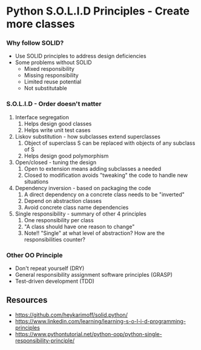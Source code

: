# Python S.O.L.I.D Principles - Create more classes

### Why follow SOLID?
- Use SOLID principles to address design deficiencies
- Some problems without SOLID
  - Mixed responsibility 
  - Missing responsibility
  - Limited reuse potential
  - Not substitutable

### S.O.L.I.D - Order doesn't matter
1. Interface segregation 
   1. Helps design good classes
   2. Helps write unit test cases
2. Liskov substitution - how subclasses extend superclasses
   1. Object of superclass S can be replaced with objects of any subclass of S
   2. Helps design good polymorphism
3. Open/closed - tuning the design
   1. Open to extension means adding subclasses a needed
   2. Closed to modification avoids "tweaking" the code to handle new situations
4. Dependency inversion - based on packaging the code
   1. A direct dependency on a concrete class needs to be "inverted"
   2. Depend on abstraction classes
   3. Avoid concrete class name dependencies
5. Single responsibility - summary of other 4 principles
   1. One responsibility per class
   2. "A class should have one reason to change"
   3. Note!! "Single" at what level of abstraction? How are the responsibilities counter?

### Other OO Principle
- Don't repeat yourself (DRY)
- General responsibility assignment software principles (GRASP)
- Test-driven development (TDD)

## Resources
- https://github.com/heykarimoff/solid.python/
- https://www.linkedin.com/learning/learning-s-o-l-i-d-programming-principles
- https://www.pythontutorial.net/python-oop/python-single-responsibility-principle/
